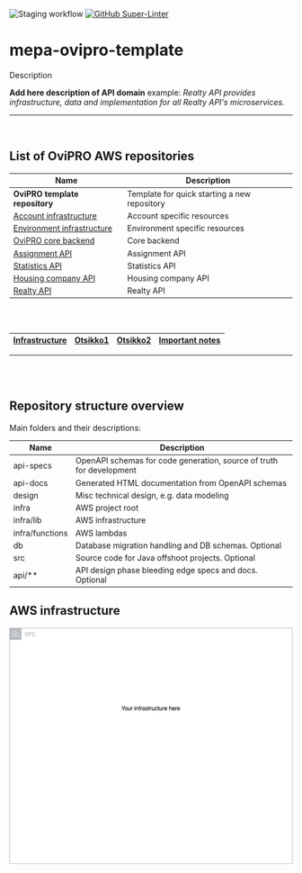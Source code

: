 ![Staging workflow](https://github.com/almamedia/mepa-ovipro-api-template/actions/workflows/main-pipeline.yml/badge.svg)
[![GitHub Super-Linter](https://github.com/almamedia/mepa-ovipro-api-template/workflows/Main%20pipeline/badge.svg)](https://github.com/marketplace/actions/super-linter)

# mepa-ovipro-template

Description

**Add here description of API domain**
example:
_Realty API provides infrastructure, data and implementation for all Realty API's microservices._

---

<br/>

## List of OviPRO AWS repositories

| Name                                                                                       | Description                                  |
| ------------------------------------------------------------------------------------------ | -------------------------------------------- |
| **OviPRO template repository**                                                             | Template for quick starting a new repository |
| [Account infrastructure](https://github.com/almamedia/mepa-ovipro-common-account)          | Account specific resources                   |
| [Environment infrastructure ](https://github.com/almamedia/mepa-ovipro-common-environment) | Environment specific resources               |
| [OviPRO core backend](https://github.com/almamedia/mepa-ovipro-core-backend)               | Core backend                                 |
| [Assignment API](https://github.com/almamedia/mepa-ovipro-assingment-backend)              | Assignment API                               |
| [Statistics API](https://github.com/almamedia/mepa-ovipro-statistics-backend)              | Statistics API                               |
| [Housing company API](https://github.com/almamedia/mepa-ovipro-housing-company-backend)    | Housing company API                          |
| [Realty API](https://github.com/almamedia/mepa-ovipro-realty-backend)                      | Realty API                                   |

<br/><br/>

| [Infrastructure](#aws-infrastructure) | [Otsikko1](#running) | [Otsikko2](#tests) | [Important notes](#important) |
| :-----------------------------------: | :------------------: | :----------------: | :---------------------------: |

---

<br/><br/>

## Repository structure overview

Main folders and their descriptions:

| Name            | Description                                                          |
| --------------- | -------------------------------------------------------------------- |
| api-specs       | OpenAPI schemas for code generation, source of truth for development |
| api-docs        | Generated HTML documentation from OpenAPI schemas                    |
| design          | Misc technical design, e.g. data modeling                            |
| infra           | AWS project root                                                     |
| infra/lib       | AWS infrastructure                                                   |
| infra/functions | AWS lambdas                                                          |
| db              | Database migration handling and DB schemas. Optional                 |
| src             | Source code for Java offshoot projects. Optional                     |
| api/\*\*        | API design phase bleeding edge specs and docs. Optional              |

## AWS infrastructure

![Current infrastructure](./infra/docs/infra.drawio.png)

<br/><br/>
